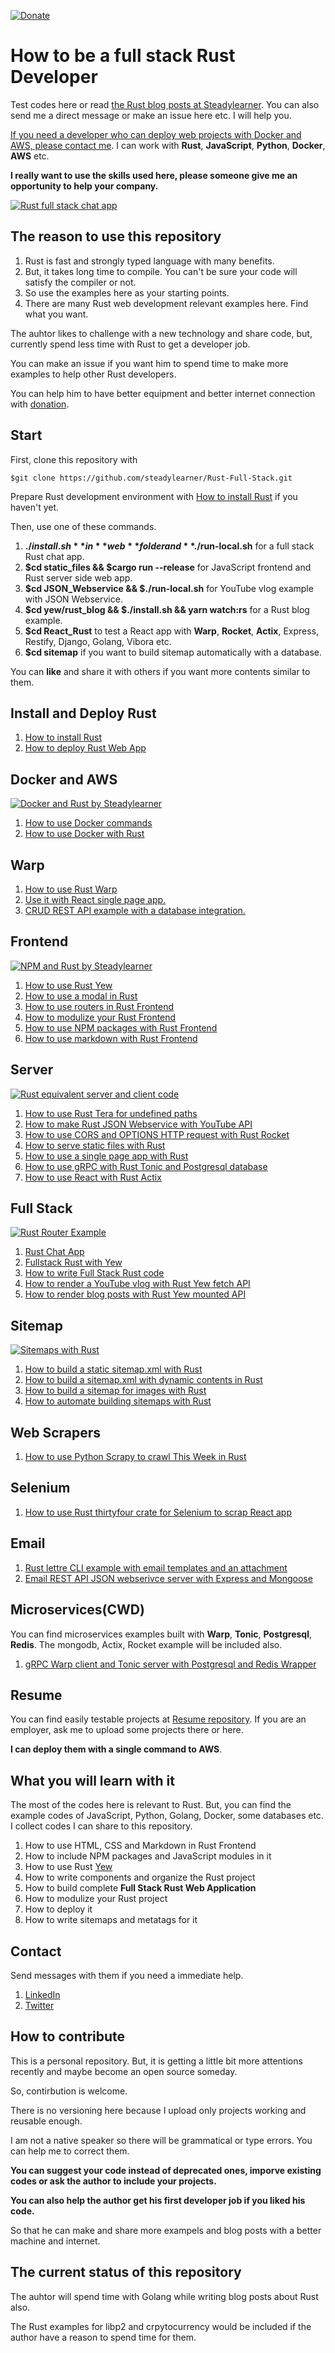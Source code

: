 <!-- Link -->

[Steadylearner]: https://www.steadylearner.com
[Steadylearner Web]: https://github.com/steadylearner/Webassembly
[Rust Website]: https://www.rust-lang.org/
[Cargo Web]: https://github.com/koute/cargo-web
[stdweb]: https://github.com/koute/stdweb
[Yew]: https://github.com/DenisKolodin/yew
[Yew Documenation]: https://docs.rs/yew/0.6.0/yew/
[Yew Service]: https://github.com/DenisKolodin/yew/tree/master/src/services
[Yew Examples]: https://github.com/DenisKolodin/yew/tree/master/examples
[Yew NPM example]: https://github.com/DenisKolodin/yew/tree/master/examples/npm_and_rest

[Build a rust frontend with Yew]: https://dev.to/deciduously/lets-build-a-rust-frontend-with-yew---part-2-1ech
[rollupjs]: https://github.com/rollup/rollup

[Rocket Yew starter pack]: https://github.com/anxiousmodernman/rocket-yew-starter-pack
[Web completely in Rust]: https://medium.com/@saschagrunert/a-web-application-completely-in-rust-6f6bdb6c4471

[Rocket]: https://rocket.rs/
[Bash for beginners]: http://www.tldp.org/LDP/Bash-Beginners-Guide/html/
[Rust Full Stack]: https://github.com/steadylearner/Rust-Full-Stack
[Browserify]: https://github.com/browserify/browserify
[unpkg]: https://unpkg.com/
[The C programming language]: https://www.google.com/search?q=the+c+programming+language

[node-emoji]: https://www.npmjs.com/package/node-emoji
[actix]: [https://actix.rs/]

<!-- / -->

<!-- package.json

cargo web start(include build), cargo web deploy
yarn watch:rs for devlopment then yarn prod(include build) for production

<!-- Steadylearner Post -->

[How to install Rust]: https://www.steadylearner.com/blog/read/How-to-install-Rust
[Rust Chat App]: https://www.steadylearner.com/blog/read/How-to-start-Rust-Chat-App
[Steadylearner Rust Blog Posts]: https://www.steadylearner.com/blog/search/Rust
[Yew Counter]: https://www.steadylearner.com/yew_counter
[How to use Rust Yew]: https://www.steadylearner.com/blog/read/How-to-use-Rust-Yew
[How to deploy Rust Web App]: https://www.steadylearner.com/blog/read/How-to-deploy-Rust-Web-App
[How to start Rust Chat App]: https://www.steadylearner.com/blog/read/How-to-start-Rust-Chat-App
[Fullstack Rust with Yew]: https://www.steadylearner.com/blog/read/Fullstack-Rust-with-Yew
[How to use NPM packages with Rust Frontend]: https://www.steadylearner.com/blog/read/How-to-use-NPM-packages-with-Rust-Frontend
[How to use markdown with Rust Frontend]: https://www.steadylearner.com/blog/read/How-to-use-markdown-with-Rust-Frontend
[How to modulize your Rust Frontend]: https://www.steadylearner.com/blog/read/How-to-modulize-your-Rust-Frontend

[How to use Python in JavaScript]: https://www.steadylearner.com/blog/read/How-to-use-Python-in-JavaScript

[How to build a static sitemap.xml with Rust]: https://www.steadylearner.com/blog/read/Static-sitemap.xml-with-Rust
[How to build a sitemap.xml with dynamic contents in Rust]: https://www.steadylearner.com/blog/read/How-to-make-sitemap-with-dynamic-contents-in-Rust
[How to build a sitemap for images with Rust]: https://www.steadylearner.com/blog/read/How-to-build-sitemap-for-images-with-Rust
[How to automate building sitemaps with Rust]: https://www.steadylearner.com/blog/read/How-to-automate-building-sitemaps-with-Rust

[How to write Full Stack Rust code]: https://www.steadylearner.com/blog/read/How-to-write-Full-Stack-Rust-code

[How to use a modal in Rust]: https://www.steadylearner.com/blog/read/How-to-use-a-modal-in-Rust
[How to use routers in Rust Frontend]: https://www.steadylearner.com/blog/read/How-to-use-routers-in-Rust-Frontend

[How to serve static files with Rust]: https://www.steadylearner.com/blog/read/How-to-serve-static-files-with-Rust
[How to use a single page app with Rust]: https://www.steadylearner.com/blog/read/How-to-use-a-single-page-app-with-Rust

[How to use Rust Tera for undefined paths]: https://www.steadylearner.com/blog/read/How-to-use-Rust-Tera-for-undefined-paths
[How to make Rust JSON Webservice with YouTube API]: https://www.steadylearner.com/blog/read/How-to-make-Rust-JSON-Webservice-with-YouTube-API

[How to use gRPC with Rust Tonic and Postgresql database]: https://www.steadylearner.com/blog/read/How-to-use-gRPC-with-Rust-Tonic-and-Postgresql-database

[How to use Python Scrapy to crawl This Week in Rust]: https://www.steadylearner.com/blog/read/How-to-use-Python-Scrapy-to-crawl-static-websites
[How to use React with Rust Actix]: https://www.steadylearner.com/blog/read/How-to-use-React-with-Rust-Actix

[How to use Docker commands]: https://www.steadylearner.com/blog/read/How-to-use-Docker-commands
[How to use Docker with Rust]: https://www.steadylearner.com/blog/read/How-to-use-Docker-with-Rust

[How to use Rust Warp]: https://www.steadylearner.com/blog/read/How-to-use-Rust-Warp

[donation]: (https://www.paypal.com/cgi-bin/webscr?cmd=_s-xclick&hosted_button_id=HLNVQJ2L2YYZU)

<!-- / -->

[![Donate](https://img.shields.io/badge/Donate-PayPal-green.svg)](https://www.paypal.com/cgi-bin/webscr?cmd=_s-xclick&hosted_button_id=HLNVQJ2L2YYZU)

# How to be a full stack Rust Developer

Test codes here or read [the Rust blog posts at Steadylearner][Steadylearner Rust Blog Posts]. You can also send me a direct message or make an issue here etc. I will help you.

[If you need a developer who can deploy web projects with Docker and AWS, please contact me](https://www.linkedin.com/in/steady-learner-3151b7164/). I can work with **Rust**, **JavaScript**, **Python**, **Docker**, **AWS** etc.

**I really want to use the skills used here, please someone give me an opportunity to help your company.**

[![Rust full stack chat app](https://www.steadylearner.com/static/images/post/web/full-stack-rust-chat-app-by-steadylearner.png)](https://www.steadylearner.com/blog/read/Fullstack-Rust-with-Yew)

## The reason to use this repository

1. Rust is fast and strongly typed language with many benefits. 
2. But, it takes long time to compile. You can't be sure your code will satisfy the compiler or not.
3. So use the examples here as your starting points.
4. There are many Rust web development relevant examples here. Find what you want.

The auhtor likes to challenge with a new technology and share code, but, currently spend less time with Rust to get a developer job. 

You can make an issue if you want him to spend time to make more examples to help other Rust developers.

You can help him to have better equipment and better internet connection with [donation](https://www.paypal.com/cgi-bin/webscr?cmd=_s-xclick&hosted_button_id=HLNVQJ2L2YYZU). 

## Start

First, clone this repository with

```console
$git clone https://github.com/steadylearner/Rust-Full-Stack.git
```

Prepare Rust development environment with [How to install Rust] if you haven't yet.

Then, use one of these commands.

1. **$./install.sh** in **web** folder and **$./run-local.sh** for a full stack Rust chat app. 
2. **$cd static_files && $cargo run --release** for JavaScript frontend and Rust server side web app.
3. **$cd JSON_Webservice && $./run-local.sh** for YouTube vlog example with JSON Webservice.
4. **$cd yew/rust_blog && $./install.sh && yarn watch:rs** for a Rust blog example.
5. **$cd React_Rust** to test a React app with **Warp**, **Rocket**, **Actix**, Express, Restify, Django, Golang, Vibora etc.
6. **$cd sitemap** if you want to build sitemap automatically with a database.

You can **like** and share it with others if you want more contents similar to them. 

## Install and Deploy Rust

1. [How to install Rust]
2. [How to deploy Rust Web App]

## Docker and AWS

[![Docker and Rust by Steadylearner](https://www.steadylearner.com/static/images/post/Rust/docker-rust.png)](https://www.steadylearner.com/blog/read/How-to-use-Docker-with-Rust)

1. [How to use Docker commands]
2. [How to use Docker with Rust]

## Warp

1. [How to use Rust Warp]
2. [Use it with React single page app.](https://github.com/steadylearner/Rust-Full-Stack/tree/master/React_Rust/server/warp)
3. [CRUD REST API example with a database integration.](https://github.com/steadylearner/Rust-Full-Stack/tree/master/warp/database)

## Frontend

[![NPM and Rust by Steadylearner](https://www.steadylearner.com/static/images/post/web/npm-and-rust-by-Steadylearner.png)](https://www.steadylearner.com/blog/read/How-to-use-NPM-packages-with-Rust-Frontend)

1. [How to use Rust Yew]
2. [How to use a modal in Rust]
3. [How to use routers in Rust Frontend]
4. [How to modulize your Rust Frontend]
5. [How to use NPM packages with Rust Frontend]
6. [How to use markdown with Rust Frontend]

## Server

[![Rust equivalent server and client code](https://www.steadylearner.com/static/images/post/web/client-server-equal-rust-code.png)](https://www.steadylearner.com/blog/read/How-to-write-Full-Stack-Rust-code)

1. [How to use Rust Tera for undefined paths]
2. [How to make Rust JSON Webservice with YouTube API]
3. [How to use CORS and OPTIONS HTTP request with Rust Rocket](https://www.steadylearner.com/blog/read/How-to-use-CORS-and-OPTIONS-HTTP-request-with-Rust-Rocket)
4. [How to serve static files with Rust]
5. [How to use a single page app with Rust]
6. [How to use gRPC with Rust Tonic and Postgresql database]
7. [How to use React with Rust Actix]

## Full Stack

[![Rust Router Example](https://www.steadylearner.com/static/images/post/web/rust-router-example.png)](https://www.steadylearner.com/blog/read/How-to-use-routers-in-Rust-Frontend)

1. [Rust Chat App]
2. [Fullstack Rust with Yew]
3. [How to write Full Stack Rust code]
4. [How to render a YouTube vlog with Rust Yew fetch API](https://www.steadylearner.com/blog/read/How-to-render-a-YouTube-vlog-with-Rust-Yew-fetch-API)
5. [How to render blog posts with Rust Yew mounted API](https://www.steadylearner.com/blog/read/How-to-render-blog-posts-with-Rust-Yew-mounted-API)

## Sitemap

[![Sitemaps with Rust](https://www.steadylearner.com/static/images/post/sitemap/automate-sitemap-rust.png)](https://www.steadylearner.com/blog/read/How-to-automate-building-sitemaps-with-Rust)

1. [How to build a static sitemap.xml with Rust]
2. [How to build a sitemap.xml with dynamic contents in Rust]
3. [How to build a sitemap for images with Rust]
4. [How to automate building sitemaps with Rust]

## Web Scrapers

1. [How to use Python Scrapy to crawl This Week in Rust]

## Selenium

1. [How to use Rust thirtyfour crate for Selenium to scrap React app](https://github.com/steadylearner/Rust-Full-Stack/tree/master/Selenium)

## Email

1. [Rust lettre CLI example with email templates and an attachment](https://github.com/steadylearner/Rust-Full-Stack/tree/master/email/client/lettre)
2. [Email REST API JSON webserivce server with Express and Mongoose](https://github.com/steadylearner/Rust-Full-Stack/tree/master/email/server/express)

## Microservices(CWD)

You can find microservices examples built with **Warp**, **Tonic**, **Postgresql**, **Redis**. The mongodb, Actix, Rocket example will be included also.

1. [gRPC Warp client and Tonic server with Postgresql and Redis Wrapper](https://github.com/steadylearner/Rust-Full-Stack/tree/master/microservices_with_docker)

## Resume

You can find easily testable projects at [Resume repository](https://github.com/steadylearner/resume). If you are an employer, ask me to upload some projects there or here.

**I can deploy them with a single command to AWS**.

## What you will learn with it

The most of the codes here is relevant to Rust. But, you can find the example codes of JavaScript, Python, Golang, Docker, some databases etc. I collect codes I can share to this repository.

1. How to use HTML, CSS and Markdown in Rust Frontend
2. How to include NPM packages and JavaScript modules in it
3. How to use Rust [Yew]
4. How to write components and organize the Rust project
5. How to build complete **Full Stack Rust Web Application**
6. How to modulize your Rust project
7. How to deploy it
8. How to write sitemaps and metatags for it

## Contact

Send messages with them if you need a immediate help.

1. [LinkedIn](https://www.linkedin.com/in/steady-learner-3151b7164/) 
2. [Twitter](https://twitter.com/steadylearner_p)

## How to contribute

This is a personal repository. But, it is getting a little bit more attentions recently and maybe become an open source someday. 

So, contirbution is welcome. 

There is no versioning here because I upload only projects working and reusable enough.

I am not a native speaker so there will be grammatical or type errors. You can help me to correct them. 

**You can suggest your code instead of deprecated ones, imporve existing codes or ask the author to include your projects.**

**You can also help the author get his first developer job if you liked his code.** 

So that he can make and share more exampels and blog posts with a better machine and internet.

## The current status of this repository

The auhtor will spend time with Golang while writing blog posts about Rust also.

The Rust examples for libp2 and crpytocurrency would be included if the author have a reason to spend time for them.
